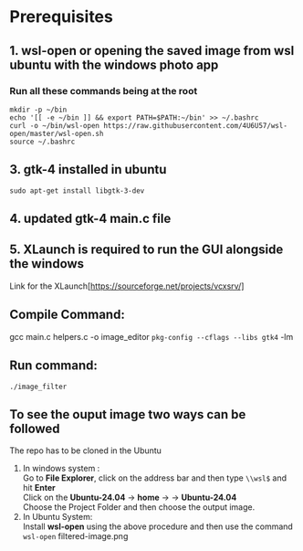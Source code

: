 # Prerequisites
## 1. wsl-open or opening the saved image from wsl ubuntu with the windows photo app
### Run all these commands being at the root
`mkdir -p ~/bin` <br>
`echo '[[ -e ~/bin ]] && export PATH=$PATH:~/bin' >> ~/.bashrc`<br>
`curl -o ~/bin/wsl-open https://raw.githubusercontent.com/4U6U57/wsl-open/master/wsl-open.sh`<br>
`source ~/.bashrc`<br>

## 3. gtk-4 installed in ubuntu
`sudo apt-get install libgtk-3-dev
`
## 4. updated gtk-4 main.c file 
## 5. XLaunch is required to run the GUI alongside the windows
Link for the XLaunch[https://sourceforge.net/projects/vcxsrv/]

## Compile Command: 

gcc main.c helpers.c -o image_editor `pkg-config --cflags --libs gtk4` -lm

## Run command:

 `./image_filter`

 ## To see the ouput image two ways can be followed
 The repo has to be cloned in the Ubuntu 
 1. In windows system :<br>
    Go to <b>File Explorer</b>, click on the address bar and then type `\\wsl$` and hit <b>Enter</b><br>
    Click on the <b>Ubuntu-24.04</b> -> <b>home</b> -> <b><Your username></b> -> <b>Ubuntu-24.04</b> <br>
    Choose the Project Folder and then choose the output image.
 2. In Ubuntu System:<br>
    Install <b>wsl-open</b> using the above procedure and then use the command `wsl-open` filtered-image.png
